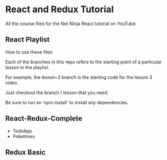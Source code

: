 # React and Redux Tutorial

All the course files for the Net Ninja React tutorial on YouTube.

## React Playlist

How to use these files:

Each of the branches in this repo refers to the starting point of a particular lesson in the playlist. 

For example, the lesson-3 branch is the starting code for the lesson 3 video. 

Just checkout the branch / lesson that you need.

Be sure to run an 'npm install' to install any dependencies.

## React-Redux-Complete
- TodoApp
- Poketimes

## Redux Basic
